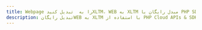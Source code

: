 ---title: Webpage را به  تبدیل کنیدXLTM، WEB به XLTM مبدل رایگان یا PHP SDKdescription: تبدیل رایگانWEB به XLTM با استفاده از PHP Cloud APIs & SDK همچنین اسناد PDF را در Cloud ایجاد، ویرایش و رندر کنید.---